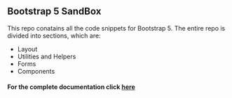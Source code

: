 ## Bootstrap 5 SandBox

This repo conatains all the code snippets for Bootstrap 5.
The entire repo is divided into sections, which are:

- Layout
- Utilities and Helpers
- Forms
- Components

#### For the complete documentation click [here](https://getbootstrap.com/docs/5.0/getting-started/introduction/)
